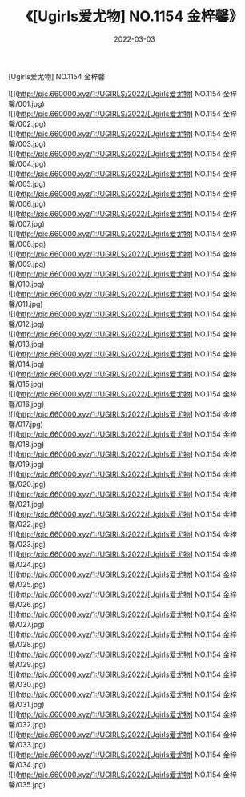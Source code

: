 ﻿---
layout: post
title:  《[Ugirls爱尤物] NO.1154 金梓馨》
date:   2022-03-03
img: http://pic.660000.xyz/1:/UGIRLS/2022/[Ugirls爱尤物] NO.1154 金梓馨/000.jpg
categories: [美女, 清纯, 唯美]
---

[Ugirls爱尤物] NO.1154 金梓馨

 ![](http://pic.660000.xyz/1:/UGIRLS/2022/[Ugirls爱尤物] NO.1154 金梓馨/001.jpg) <br>![](http://pic.660000.xyz/1:/UGIRLS/2022/[Ugirls爱尤物] NO.1154 金梓馨/002.jpg) <br>![](http://pic.660000.xyz/1:/UGIRLS/2022/[Ugirls爱尤物] NO.1154 金梓馨/003.jpg) <br>![](http://pic.660000.xyz/1:/UGIRLS/2022/[Ugirls爱尤物] NO.1154 金梓馨/004.jpg) <br>![](http://pic.660000.xyz/1:/UGIRLS/2022/[Ugirls爱尤物] NO.1154 金梓馨/005.jpg) <br>![](http://pic.660000.xyz/1:/UGIRLS/2022/[Ugirls爱尤物] NO.1154 金梓馨/006.jpg) <br>![](http://pic.660000.xyz/1:/UGIRLS/2022/[Ugirls爱尤物] NO.1154 金梓馨/007.jpg) <br>![](http://pic.660000.xyz/1:/UGIRLS/2022/[Ugirls爱尤物] NO.1154 金梓馨/008.jpg) <br>![](http://pic.660000.xyz/1:/UGIRLS/2022/[Ugirls爱尤物] NO.1154 金梓馨/009.jpg) <br>![](http://pic.660000.xyz/1:/UGIRLS/2022/[Ugirls爱尤物] NO.1154 金梓馨/010.jpg) <br>![](http://pic.660000.xyz/1:/UGIRLS/2022/[Ugirls爱尤物] NO.1154 金梓馨/011.jpg) <br>![](http://pic.660000.xyz/1:/UGIRLS/2022/[Ugirls爱尤物] NO.1154 金梓馨/012.jpg) <br>![](http://pic.660000.xyz/1:/UGIRLS/2022/[Ugirls爱尤物] NO.1154 金梓馨/013.jpg) <br>![](http://pic.660000.xyz/1:/UGIRLS/2022/[Ugirls爱尤物] NO.1154 金梓馨/014.jpg) <br>![](http://pic.660000.xyz/1:/UGIRLS/2022/[Ugirls爱尤物] NO.1154 金梓馨/015.jpg) <br>![](http://pic.660000.xyz/1:/UGIRLS/2022/[Ugirls爱尤物] NO.1154 金梓馨/016.jpg) <br>![](http://pic.660000.xyz/1:/UGIRLS/2022/[Ugirls爱尤物] NO.1154 金梓馨/017.jpg) <br>![](http://pic.660000.xyz/1:/UGIRLS/2022/[Ugirls爱尤物] NO.1154 金梓馨/018.jpg) <br>![](http://pic.660000.xyz/1:/UGIRLS/2022/[Ugirls爱尤物] NO.1154 金梓馨/019.jpg) <br>![](http://pic.660000.xyz/1:/UGIRLS/2022/[Ugirls爱尤物] NO.1154 金梓馨/020.jpg) <br>![](http://pic.660000.xyz/1:/UGIRLS/2022/[Ugirls爱尤物] NO.1154 金梓馨/021.jpg) <br>![](http://pic.660000.xyz/1:/UGIRLS/2022/[Ugirls爱尤物] NO.1154 金梓馨/022.jpg) <br>![](http://pic.660000.xyz/1:/UGIRLS/2022/[Ugirls爱尤物] NO.1154 金梓馨/023.jpg) <br>![](http://pic.660000.xyz/1:/UGIRLS/2022/[Ugirls爱尤物] NO.1154 金梓馨/024.jpg) <br>![](http://pic.660000.xyz/1:/UGIRLS/2022/[Ugirls爱尤物] NO.1154 金梓馨/025.jpg) <br>![](http://pic.660000.xyz/1:/UGIRLS/2022/[Ugirls爱尤物] NO.1154 金梓馨/026.jpg) <br>![](http://pic.660000.xyz/1:/UGIRLS/2022/[Ugirls爱尤物] NO.1154 金梓馨/027.jpg) <br>![](http://pic.660000.xyz/1:/UGIRLS/2022/[Ugirls爱尤物] NO.1154 金梓馨/028.jpg) <br>![](http://pic.660000.xyz/1:/UGIRLS/2022/[Ugirls爱尤物] NO.1154 金梓馨/029.jpg) <br>![](http://pic.660000.xyz/1:/UGIRLS/2022/[Ugirls爱尤物] NO.1154 金梓馨/030.jpg) <br>![](http://pic.660000.xyz/1:/UGIRLS/2022/[Ugirls爱尤物] NO.1154 金梓馨/031.jpg) <br>![](http://pic.660000.xyz/1:/UGIRLS/2022/[Ugirls爱尤物] NO.1154 金梓馨/032.jpg) <br>![](http://pic.660000.xyz/1:/UGIRLS/2022/[Ugirls爱尤物] NO.1154 金梓馨/033.jpg) <br>![](http://pic.660000.xyz/1:/UGIRLS/2022/[Ugirls爱尤物] NO.1154 金梓馨/034.jpg) <br>![](http://pic.660000.xyz/1:/UGIRLS/2022/[Ugirls爱尤物] NO.1154 金梓馨/035.jpg) <br>